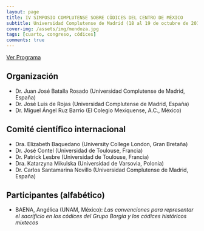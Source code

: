 ```yaml
---
layout: page
title: IV SIMPOSIO COMPLUTENSE SOBRE CÓDICES DEL CENTRO DE MÉXICO
subtitle: Universidad Complutense de Madrid (18 al 19 de octubre de 2012)
cover-img: /assets/img/mendoza.jpg
tags: [cuarto, congreso, códices]
comments: true
---
```


[Ver Programa](/congresos/codices/iv/docs/IV-Congreso-2012.pdf)


## Organización

 - Dr. Juan José Batalla Rosado (Universidad Complutense de Madrid, España)
 - Dr. José Luis de Rojas (Universidad Complutense de Madrid, España)
 - Dr. Miguel Ángel Ruz Barrio (El Colegio Mexiquense, A.C., México)


## Comité científico internacional

- Dra. Elizabeth Baquedano (University College London, Gran Bretaña)
- Dr. José Contel (Universidad de Toulouse, Francia)
- Dr. Patrick Lesbre (Universidad de Toulouse, Francia)
- Dra. Katarzyna Mikulska (Universidad de Varsovia, Polonia)
- Dr. Carlos Santamarina Novillo (Universidad Complutense de Madrid, España)


## Participantes (alfabético)

- BAENA, Angélica (UNAM, México): *Las convenciones para representar el sacrificio en los códices del Grupo Borgia y los códices históricos mixtecos*
